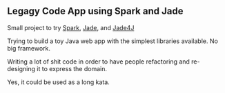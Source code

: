 ## Legagy Code App using Spark and Jade

Small project to try [Spark](http://www.sparkjava.com/index.html), [Jade](http://jade-lang.com/), 
and [Jade4J](https://github.com/neuland/jade4j)
                          
Trying to build a toy Java web app with the simplest libraries available. No big framework.
 
Writing a lot of shit code in order to have people refactoring and re-designing it to express the domain.
 
Yes, it could be used as a long kata.